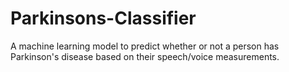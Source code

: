 # Parkinsons-Classifier
A machine learning model to predict whether or not a person has Parkinson's disease based on their speech/voice measurements.

